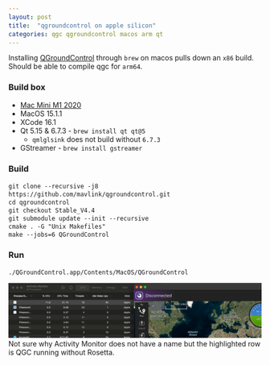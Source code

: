 ```yaml
---
layout: post
title:  "qgroundcontrol on apple silicon"
categories: qgc qgroundcontrol macos arm qt
---
```


Installing [QGroundControl](https://docs.qgroundcontrol.com/master/en/qgc-user-guide/index.html) through `brew` on macos pulls down an `x86` build. Should be able to compile qgc for `arm64`.

### Build box
- [Mac Mini M1 2020](https://support.apple.com/en-us/111894)
- MacOS 15.1.1
- XCode 16.1
- Qt 5.15 & 6.7.3 - `brew install qt qt@5`
  - `qmlglsink` does not build without `6.7.3`
- GStreamer - `brew install gstreamer`

### Build
```
git clone --recursive -j8 https://github.com/mavlink/qgroundcontrol.git
cd qgroundcontrol
git checkout Stable_V4.4
git submodule update --init --recursive
cmake . -G "Unix Makefiles" 
make --jobs=6 QGroundControl
```

### Run 
```
./QGroundControl.app/Contents/MacOS/QGroundControl
```
![Ta Da!](/assets/posts/2024-12-06-qgroundcontrol-on-apple-silicon/img.png)
Not sure why Activity Monitor does not have a name but the highlighted row is QGC running without Rosetta.